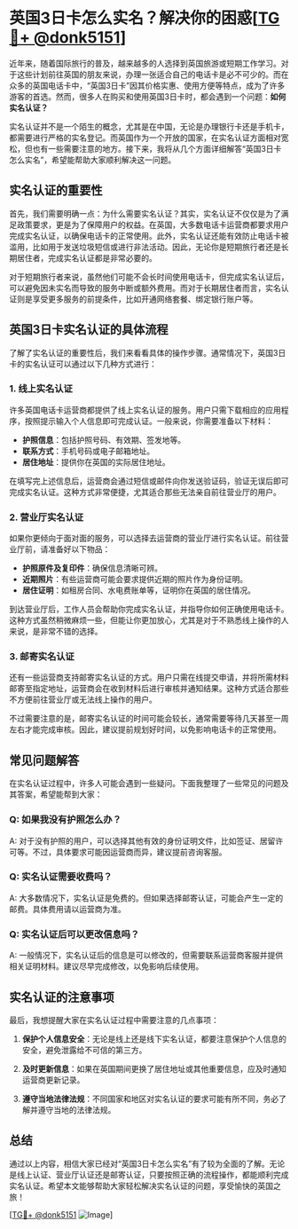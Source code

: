 # 英国3日卡怎么实名？解决你的困惑[[TG💪+ @donk5151](https://t.me/s/donk5151)]

近年来，随着国际旅行的普及，越来越多的人选择到英国旅游或短期工作学习。对于这些计划前往英国的朋友来说，办理一张适合自己的电话卡是必不可少的。而在众多的英国电话卡中，“英国3日卡”因其价格实惠、使用方便等特点，成为了许多游客的首选。然而，很多人在购买和使用英国3日卡时，都会遇到一个问题：**如何实名认证？**

实名认证并不是一个陌生的概念，尤其是在中国，无论是办理银行卡还是手机卡，都需要进行严格的实名登记。而英国作为一个开放的国家，在实名认证方面相对宽松，但也有一些需要注意的地方。接下来，我将从几个方面详细解答“英国3日卡怎么实名”，希望能帮助大家顺利解决这一问题。

## 实名认证的重要性

首先，我们需要明确一点：为什么需要实名认证？其实，实名认证不仅仅是为了满足政策要求，更是为了保障用户的权益。在英国，大多数电话卡运营商都要求用户完成实名认证，以确保电话卡的正常使用。此外，实名认证还能有效防止电话卡被滥用，比如用于发送垃圾短信或进行非法活动。因此，无论你是短期旅行者还是长期居住者，完成实名认证都是非常必要的。

对于短期旅行者来说，虽然他们可能不会长时间使用电话卡，但完成实名认证后，可以避免因未实名而导致的服务中断或额外费用。而对于长期居住者而言，实名认证则是享受更多服务的前提条件，比如开通网络套餐、绑定银行账户等。

## 英国3日卡实名认证的具体流程

了解了实名认证的重要性后，我们来看看具体的操作步骤。通常情况下，英国3日卡的实名认证可以通过以下几种方式进行：

### 1. 线上实名认证

许多英国电话卡运营商都提供了线上实名认证的服务。用户只需下载相应的应用程序，按照提示输入个人信息即可完成认证。一般来说，你需要准备以下材料：

- **护照信息**：包括护照号码、有效期、签发地等。
- **联系方式**：手机号码或电子邮箱地址。
- **居住地址**：提供你在英国的实际居住地址。

在填写完上述信息后，运营商会通过短信或邮件向你发送验证码，验证无误后即可完成实名认证。这种方式非常便捷，尤其适合那些无法亲自前往营业厅的用户。

### 2. 营业厅实名认证

如果你更倾向于面对面的服务，可以选择去运营商的营业厅进行实名认证。前往营业厅前，请准备好以下物品：

- **护照原件及复印件**：确保信息清晰可辨。
- **近期照片**：有些运营商可能会要求提供近期的照片作为身份证明。
- **居住证明**：如租房合同、水电费账单等，证明你在英国的居住情况。

到达营业厅后，工作人员会帮助你完成实名认证，并指导你如何正确使用电话卡。这种方式虽然稍微麻烦一些，但能让你更加放心，尤其是对于不熟悉线上操作的人来说，是非常不错的选择。

### 3. 邮寄实名认证

还有一些运营商支持邮寄实名认证的方式。用户只需在线提交申请，并将所需材料邮寄至指定地址，运营商会在收到材料后进行审核并通知结果。这种方式适合那些不方便前往营业厅或无法线上操作的用户。

不过需要注意的是，邮寄实名认证的时间可能会较长，通常需要等待几天甚至一周左右才能完成审核。因此，建议提前规划好时间，以免影响电话卡的正常使用。

## 常见问题解答

在实名认证过程中，许多人可能会遇到一些疑问。下面我整理了一些常见的问题及其答案，希望能帮到大家：

### Q: 如果我没有护照怎么办？

A: 对于没有护照的用户，可以选择其他有效的身份证明文件，比如签证、居留许可等。不过，具体要求可能因运营商而异，建议提前咨询客服。

### Q: 实名认证需要收费吗？

A: 大多数情况下，实名认证是免费的。但如果选择邮寄认证，可能会产生一定的邮费。具体费用请以运营商为准。

### Q: 实名认证后可以更改信息吗？

A: 一般情况下，实名认证后的信息是可以修改的，但需要联系运营商客服并提供相关证明材料。建议尽早完成修改，以免影响后续使用。

## 实名认证的注意事项

最后，我想提醒大家在实名认证过程中需要注意的几点事项：

1. **保护个人信息安全**：无论是线上还是线下实名认证，都要注意保护个人信息的安全，避免泄露给不可信的第三方。
   
2. **及时更新信息**：如果在英国期间更换了居住地址或其他重要信息，应及时通知运营商更新记录。

3. **遵守当地法律法规**：不同国家和地区对实名认证的要求可能有所不同，务必了解并遵守当地的法律法规。

## 总结

通过以上内容，相信大家已经对“英国3日卡怎么实名”有了较为全面的了解。无论是线上认证、营业厅认证还是邮寄认证，只要按照正确的流程操作，都能顺利完成实名认证。希望本文能够帮助大家轻松解决实名认证的问题，享受愉快的英国之旅！

[[TG💪+ @donk5151](https://t.me/s/donk5151) ![Image](https://i.postimg.cc/rwNCRYN7/Snipaste-2025-04-30-17-27-05.png)]